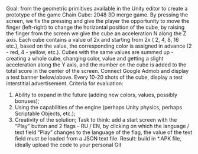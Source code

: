 Goal: from the geometric primitives available in the Unity editor to create a prototype
of the game Chain Cube: 2048 3D merge game.
By pressing the screen, we fix the pressing and give the player the opportunity to
move the finger (left-right) to change the horizontal position of the cube, by raising
the finger from the screen we give the cube an acceleration N along the Z axis. Each
cube contains a value of 2x and starting from 2x ( 2, 4, 8, 16 etc.), based on the
value, the corresponding color is assigned in advance (2 - red, 4 - yellow, etc.).
Cubes with the same values are summed up - creating a whole cube, changing
color, value and getting a slight acceleration along the Y axis, and the number on the
cube is added to the total score in the center of the screen.
Connect Google Admob and display a test banner below/above. Every 10-20 shots
of the cube, display a test interstitial advertisement.
Criteria for evaluation:
1) Ability to expand in the future (adding new colors, values, possibly bonuses);
2) Using the capabilities of the engine (perhaps Unity physics, perhaps
Scriptable Objects, etc.);
3) Creativity of the solution;
Task to think: add a start screen with the “Play” button and 2 flags - RU / EN, by
clicking on which the language / text field “Play” changes to the language of the flag,
the value of the text field must be loaded from a JSON text file.
Result: build in *.APK file, ideally upload the code to your personal Git
